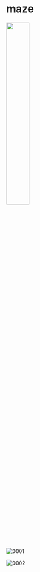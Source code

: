 # maze

<img src="https://user-images.githubusercontent.com/59462108/104897502-cabbe500-59bb-11eb-8dc8-3fe9248944f1.jpg" width="35%">

![0001](https://user-images.githubusercontent.com/59462108/104897410-b0820700-59bb-11eb-9f38-dd4e3b4239db.jpg)

![0002](https://user-images.githubusercontent.com/59462108/104897444-b972d880-59bb-11eb-8d72-1e973e7d56ef.jpg)
